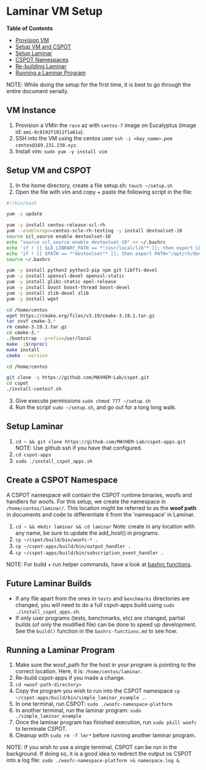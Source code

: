 # Laminar VM Setup

**Table of Contents**
* [Provision VM](#vm-instance)
* [Setup VM and CSPOT](#setup-vm-and-cspot)
* [Setup Laminar](#setup-laminar)
* [CSPOT Namespaces](#create-a-cspot-namespace)
* [Re-building Laminar](#future-laminar-builds)
* [Running a Laminar Program](#running-a-laminar-program)

NOTE: While doing the setup for the first time, it is best to go through the entire document serially.

## VM Instance

1. Provision a VMin the `race` az with `centos-7` image on Eucalyptus (image id: `ami-8c8192f1011f1a61a`).
2. SSH into the VM using the centos user `ssh -i <key_name>.pem centos@169.231.230.xyz`.
3. Install vim: `sudo yum -y install vim`

## Setup VM and CSPOT

1. In the home directory, create a file setup.sh: `touch ~/setup.sh`
2. Open the file with vim and copy + paste the following script in the file:

```sh
#!/bin/bash

yum -y update

yum -y install centos-release-scl-rh
yum --enablerepo=centos-sclo-rh-testing -y install devtoolset-10
source scl_source enable devtoolset-10
echo "source scl_source enable devtoolset-10" >> ~/.bashrc
echo 'if ! [[ $LD_LIBRARY_PATH == *"/usr/local/lib"* ]]; then export LD_LIBRARY_PATH="$LD_LIBRARY_PATH:/usr/local/lib"; fi' >> ~/.bashrc
echo 'if ! [[ $PATH == *"devtoolset"* ]]; then export PATH="/opt/rh/devtoolset-10/root/usr/bin:$PATH"; fi' >> ~/.bashrc
source ~/.bashrc

yum -y install python3 python3-pip npm git libffi-devel
yum -y install openssl-devel openssl-static
yum -y install glibc-static epel-release
yum -y install boost boost-thread boost-devel
yum -y install zlib-devel zlib
yum -y install wget

cd /home/centos
wget https://cmake.org/files/v3.19/cmake-3.19.1.tar.gz
tar zxvf cmake-3.*
rm cmake-3.19.1.tar.gz
cd cmake-3.*
./bootstrap --prefix=/usr/local
make -j$(nproc)
make install
cmake --version

cd /home/centos

git clone -q https://github.com/MAYHEM-Lab/cspot.git
cd cspot
./install-centos7.sh
```

3. Give execute permissions `sudo chmod 777 ~/setup.sh`
4. Run the script `sudo ~/setup.sh`, and go out for a long long walk.

## Setup Laminar

1. `cd ~ && git clone https://github.com/MAYHEM-Lab/cspot-apps.git` NOTE: Use github ssh if you have that configured.
2. `cd cspot-apps`
3. `sudo ./install_cspot_apps.sh`

## Create a CSPOT Namespace

A CSPOT namespace will contain the CSPOT runtime binaries, woofs and handlers for woofs. For this setup, we create the namespace in `/home/centos/laminar/`. This location might be referred to as the **woof path** in documents and code to differentiate it from the 'namespace' in Laminar.

1. `cd ~ && mkdir laminar && cd laminar` Note: create in any location with any name, be sure to update the add_host() in programs.
2. `cp ~/cspot/build/bin/woofc-* .`
3. `cp ~/cspot-apps/build/bin/output_handler .`
4. `cp ~/cspot-apps/build/bin/subscription_event_handler .`

NOTE: For build + run helper commands, have a look at [bashrc functions](bashrc-functions.md).

## Future Laminar Builds

- If any file apart from the ones in `tests` and `benchmarks` directories are changed, you will need to do a full cspot-apps build using `sudo ./install_cspot_apps.sh`.
- If only user programs (tests, benchmarks, etc) are changed, partial builds (of only the modified file) can be done to speed up development. See the `build()` function in the `bashrc-functions.md` to see how.

## Running a Laminar Program

1. Make sure the woof_path for the host in your program is pointing to the correct location. Here, it is: `/home/centos/laminar`.
2. Re-build cspot-apps if you made a change.
3. `cd <woof-path-directory>`
4. Copy the program you wish to run into the CSPOT namespace `cp ~/cspot-apps/build/bin/simple_laminar_example .`.
5. In one terminal, run CSPOT: `sudo ./woofc-namespace-platform`
6. In another terminal, run the laminar program: `sudo ./simple_laminar_example`
7. Once the laminar program has finished execution, run `sudo pkill woofc` to terminate CSPOT.
8. Cleanup with `sudo rm -f lmr*` before running another laminar program.

NOTE: If you wish to use a single terminal, CSPOT can be run in the background. If doing so, it is a good idea to redirect the output os CSPOT into a log file: `sudo ./woofc-namespace-platform >& namespace.log &`.